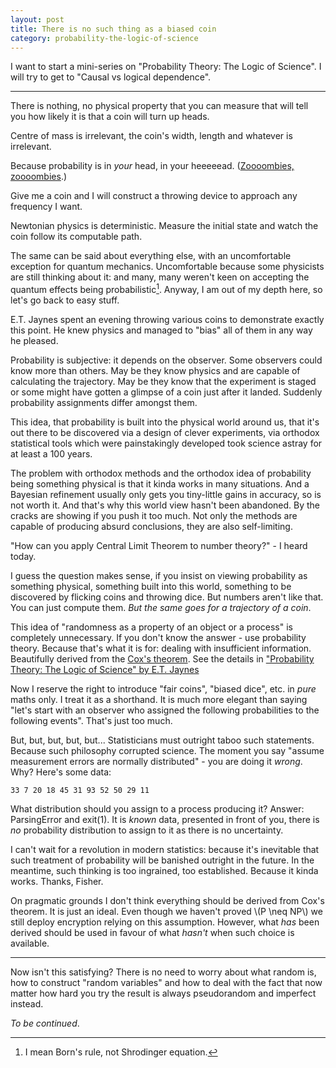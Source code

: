 ```yaml
---
layout: post
title: There is no such thing as a biased coin
category: probability-the-logic-of-science
---
```


I want to start a mini-series on "Probability Theory: The Logic of Science".
I will try to get to "Causal vs logical dependence".

------

There is nothing, no physical property that you can measure that will tell you
how likely it is that a coin will turn up heads.

Centre of mass is irrelevant, the coin's width, length and whatever is
irrelevant.

Because probability is in *your* head, in your heeeeead. ([Zoooombies,
zoooombies][cranberries].)

Give me a coin and I will construct a throwing device to approach any frequency
I want.

Newtonian physics is deterministic. Measure the initial state and watch the
coin follow its computable path.

The same can be said about everything else, with an uncomfortable exception for
quantum mechanics. Uncomfortable because some physicists are still thinking
about it: and many, many weren't keen on accepting the quantum effects being
probabilistic[^1].  Anyway, I am out of my depth here, so let's go back to
easy stuff.

E.T. Jaynes spent an evening throwing various coins to demonstrate exactly this
point. He knew physics and managed to "bias" all of them in any way he pleased.

Probability is subjective: it depends on the observer. Some observers could
know more than others. May be they know physics and are capable of calculating
the trajectory. May be they know that the experiment is staged or some might
have gotten a glimpse of a coin just after it landed. Suddenly probability
assignments differ amongst them.

This idea, that probability is built into the physical world around us, that
it's out there to be discovered via a design of clever experiments, via
orthodox statistical tools which were painstakingly developed took science
astray for at least a 100 years.

The problem with orthodox methods and the orthodox idea of probability
being something physical is that it kinda works in many situations. And a
Bayesian refinement usually only gets you tiny-little gains in accuracy, so is
not worth it. And that's why this world view hasn't been abandoned. By the
cracks are showing if you push it too much. Not only the methods are capable of
producing absurd conclusions, they are also self-limiting.

"How can you apply Central Limit Theorem to number theory?" - I heard today.

I guess the question makes sense, if you insist on viewing probability as
something physical, something built into this world, something to be discovered
by flicking coins and throwing dice. But numbers aren't like that. You can
just compute them. *But the same goes for a trajectory of a coin*.

This idea of "randomness as a property of an object or a process" is completely
unnecessary. If you don't know the answer - use probability theory. Because
that's what it is for: dealing with insufficient information. Beautifully
derived from the [Cox's theorem][cox]. See the details in ["Probability Theory:
The Logic of Science" by E.T. Jaynes][reviews]

Now I reserve the right to introduce "fair coins", "biased dice", etc. in
*pure* maths only. I treat it as a shorthand. It is much more elegant than
saying "let's start with an observer who assigned the following probabilities
to the following events". That's just too much.

But, but, but, but, but... Statisticians must outright taboo such statements.
Because such philosophy corrupted science. The moment you say "assume
measurement errors are normally distributed" - you are doing it *wrong*. Why?
Here's some data:

~~~~~~~~~~
33 7 20 18 45 31 93 52 50 29 11
~~~~~~~~~~

What distribution should you assign to a process producing it? Answer:
ParsingError and exit(1). It is *known* data, presented in front of you, there
is *no* probability distribution to assign to it as there is no uncertainty.

I can't wait for a revolution in modern statistics: because it's inevitable
that such treatment of probability will be banished outright in the future.
In the meantime, such thinking is too ingrained, too established. Because it
kinda works. Thanks, Fisher.

On pragmatic grounds I don't think everything should be derived from Cox's
theorem. It is just an ideal. Even though we haven't proved \\(P \neq NP\\) we
still deploy encryption relying on this assumption. However, what *has* been
derived should be used in favour of what *hasn't* when such choice is
available.

-------

Now isn't this satisfying? There is no need to worry about what random is,
how to construct "random variables" and how to deal with the fact that
now matter how hard you try the result is always pseudorandom and imperfect
instead.

*To be continued*.

[^1]: I mean Born's rule, not Shrodinger equation.

[cox]: https://en.wikipedia.org/wiki/Cox%27s_theorem
[reviews]: http://www.amazon.com/Probability-Theory-E-T-Jaynes/dp/0521592712/
[cranberries]: https://www.youtube.com/watch?v=6Ejga4kJUts

